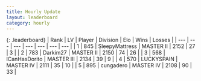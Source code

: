 ```yaml
---
title: Hourly Update
layout: leaderboard
category: hourly
---
```


{: .leaderboard}
| Rank | LV | Player | Division | Elo | Wins | Losses |
| --- | --- | --- | --- | --- | --- | --- |
| <span data-change="0">1</span> | 845 | <span title="ID: 153129">SleepyMattress</span> | MASTER II | <span data-change="0">2152</span> | <span data-change="0">27</span> | <span data-change="0">3</span> |
| <span data-change="0">2</span> | 783 | <span title="ID: 694036">Darkim27</span> | MASTER II | <span data-change="0">2150</span> | <span data-change="0">74</span> | <span data-change="0">26</span> |
| <span data-change="0">3</span> | 568 | <span title="ID: 415713">ICanHasDorito</span> | MASTER III | <span data-change="11">2134</span> | <span data-change="2">39</span> | <span data-change="0">9</span> |
| <span data-change="0">4</span> | 570 | <span title="ID: 623829">LUCKYSPAIN</span> | MASTER IV | <span data-change="0">2111</span> | <span data-change="0">35</span> | <span data-change="0">10</span> |
| <span data-change="0">5</span> | 895 | <span title="ID: 54134">cungadero</span> | MASTER IV | <span data-change="8">2108</span> | <span data-change="3">90</span> | <span data-change="1">33</span> |